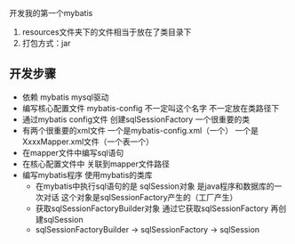 开发我的第一个mybatis

1. resources文件夹下的文件相当于放在了类目录下
2. 打包方式：jar

## 开发步骤
- 依赖 mybatis mysql驱动
- 编写核心配置文件   mybatis-config  不一定叫这个名字  不一定放在类路径下
- 通过mybatis config文件 创建sqlSessionFactory   一个很重要的类 
- 有两个很重要的xml文件  一个是mybatis-config.xml（一个）   一个是XxxxMapper.xml文件（一个表一个） 
- 在mapper文件中编写sql语句
- 在核心配置文件中  关联到mapper文件路径
- 编写mybatis程序 使用mybatis的类库
  - 在mybatis中执行sql语句的是 sqlSession对象  是java程序和数据库的一次对话   这个对象是sqlSessionFactory产生的（工厂产生）
  - 获取sqlSessionFactoryBuilder对象  通过它获取sqlSessionFactory   再创建sqlSession
  - sqlSessionFactoryBuilder  -> sqlSessionFactory -> sqlSession
    